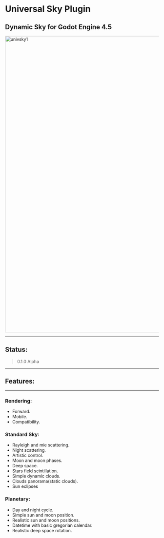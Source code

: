 # Universal Sky Plugin
Dynamic Sky for Godot Engine 4.5
---------------------------------------------

<img width="1911" height="973" alt="univsky1" src="https://github.com/user-attachments/assets/4a419f61-bb58-4b91-873d-429dd4a8f62f" />

---------------------------------------------

## Status:
> 0.1.0 Alpha 
---------------------------------------------

## Features:
---------------------------------------------
### Rendering:
- Forward.
- Mobile.
- Compatibility.

### Standard Sky:
- Rayleigh and mie scattering.
- Night scattering.
- Artistic control.
- Moon and moon phases.
- Deep space.
- Stars field scintillation.
- Simple dynamic clouds.
- Clouds panorama(static clouds).
- Sun eclipses

### Planetary:
- Day and night cycle.
- Simple sun and moon position.
- Realistic sun and moon positions.
- Datetime with basic gregorian calendar.
- Realistic deep space rotation.
